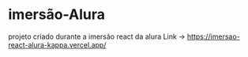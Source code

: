 # imersão-Alura
projeto criado durante a imersão react da alura
Link -> https://imersao-react-alura-kappa.vercel.app/
